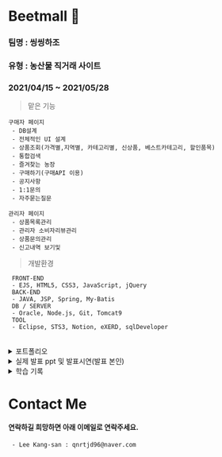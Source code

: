 
# Beetmall 🥕
### 팀명 : 씽씽하조
### 유형 : 농산물 직거래 사이트
### 2021/04/15 ~ 2021/05/28

> 맡은 기능
```
구매자 페이지
 - DB설계
 - 전체적인 UI 설계
 - 상품조회(가격별,지역별, 카테고리별, 신상품, 베스트카테고리, 할인품목)
 - 통합검색
 - 즐겨찾는 농장
 - 구매하기(구매API 이용)
 - 공지사항
 - 1:1문의
 - 자주묻는질문
```
```
관리자 페이지
 - 상품목록관리
 - 관리자 소비자리뷰관리
 - 상품문의관리
 - 신고내역 보기및 
```
> 개발환경
```
 FRONT-END
 - EJS, HTML5, CSS3, JavaScript, jQuery
 BACK-END
 - JAVA, JSP, Spring, My-Batis
 DB / SERVER
 - Oracle, Node.js, Git, Tomcat9
 TOOL
 - Eclipse, STS3, Notion, eXERD, sqlDeveloper
 ```
<br/>

<details>
 
 <summary>포트폴리오</summary>
 
![001](https://user-images.githubusercontent.com/60975167/122634806-7c05a900-d11b-11eb-8e0d-b5aac69b9d10.png)
![002](https://user-images.githubusercontent.com/60975167/122634807-7d36d600-d11b-11eb-94f3-78206e1431e1.png)
![003](https://user-images.githubusercontent.com/60975167/122634808-7f993000-d11b-11eb-846a-3b586b8d1fd8.png)
![004](https://user-images.githubusercontent.com/60975167/122634810-8031c680-d11b-11eb-880d-84996a40c42d.png)
![005](https://user-images.githubusercontent.com/60975167/122634811-80ca5d00-d11b-11eb-8db7-3cce550e264c.png)
![006](https://user-images.githubusercontent.com/60975167/122634812-832cb700-d11b-11eb-948e-14d0415b84d4.png)
![007](https://user-images.githubusercontent.com/60975167/122634815-858f1100-d11b-11eb-8b24-db55520fa5c9.png)
![008](https://user-images.githubusercontent.com/60975167/122634816-86c03e00-d11b-11eb-9797-678bc18ca032.png)
![009](https://user-images.githubusercontent.com/60975167/122634817-87f16b00-d11b-11eb-9fca-4801e7d4235f.png)
![010](https://user-images.githubusercontent.com/60975167/122634820-888a0180-d11b-11eb-9873-52a0d4c85d31.png)
![011](https://user-images.githubusercontent.com/60975167/122634821-89229800-d11b-11eb-81aa-9841f5988867.png)
![012](https://user-images.githubusercontent.com/60975167/122634823-8a53c500-d11b-11eb-9a13-d28c2466b2cd.png)

 
</details>

<details>
 <summary>실제 발표 ppt 및 발표시연(발표 본인)</summary>
 <a href="https://github.com/kschoi93/BeetMall">발표 ppt</a><br/>
 <a href= "https://youtu.be/pRCXQvYP8sU"><img src="https://user-images.githubusercontent.com/60975167/122664514-e6cae900-d1dc-11eb-969d-fa5a1eb4d9b5.png" height="16px"/>유투브 이동하기</a>
 

 <br/>

 
</details>

<details>
 <summary>학습 기록</summary>
 <a href= "https://www.notion.so/bitcamp-91b0acda4c084d5da1428eccb1c897cf">보러가기(페이지 이동)</a>
 </details>
 
# Contact Me
#### 연락하길 희망하면 아래 이메일로 연락주세요.
```
 - Lee Kang-san : qnrtjd96@naver.com
```
